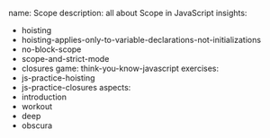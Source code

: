 name: Scope
description: all about Scope in JavaScript
insights:
  - hoisting
  - hoisting-applies-only-to-variable-declarations-not-initializations
  - no-block-scope
  - scope-and-strict-mode
  - closures
game: think-you-know-javascript
exercises:
  - js-practice-hoisting
  - js-practice-closures
aspects:
  - introduction
  - workout
  - deep
  - obscura
